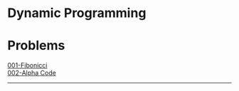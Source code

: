 # Dynamic Programming

# Problems 

[001-Fibonicci](./code-part-1/001-Fibonicci.cpp)<br>
[002-Alpha Code](./code-part-1/002-AlphaCode.cpp)<br>

---